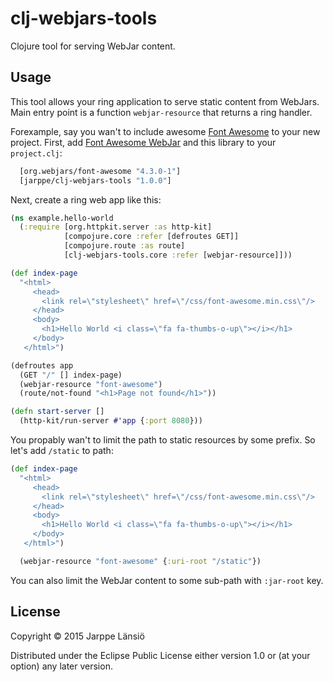 # clj-webjars-tools

Clojure tool for serving WebJar content.

## Usage

This tool allows your ring application to serve static content from
WebJars. Main entry point is a function ```webjar-resource``` that
returns a ring handler.

Forexample, say you wan't to include awesome [Font Awesome](http://fontawesome.io) to your
new project. First, add [Font Awesome WebJar](https://github.com/webjars/font-awesome) and
this library to your ```project.clj```:

```clj
  [org.webjars/font-awesome "4.3.0-1"]
  [jarppe/clj-webjars-tools "1.0.0"]
```

Next, create a ring web app like this:

```clj
(ns example.hello-world
  (:require [org.httpkit.server :as http-kit]
            [compojure.core :refer [defroutes GET]]
            [compojure.route :as route]
            [clj-webjars-tools.core :refer [webjar-resource]]))

(def index-page
  "<html>
     <head>
       <link rel=\"stylesheet\" href=\"/css/font-awesome.min.css\"/>
     </head>
     <body>
       <h1>Hello World <i class=\"fa fa-thumbs-o-up\"></i></h1>
     </body>
   </html>")

(defroutes app
  (GET "/" [] index-page)
  (webjar-resource "font-awesome")
  (route/not-found "<h1>Page not found</h1>"))

(defn start-server []
  (http-kit/run-server #'app {:port 8080}))
```

You propably wan't to limit the path to static resources by some prefix. So let's add ```/static```
to path:

```clj
(def index-page
  "<html>
     <head>
       <link rel=\"stylesheet\" href=\"/css/font-awesome.min.css\"/>
     </head>
     <body>
       <h1>Hello World <i class=\"fa fa-thumbs-o-up\"></i></h1>
     </body>
   </html>")
```

```clj
  (webjar-resource "font-awesome" {:uri-root "/static"})
```

You can also limit the WebJar content to some sub-path with ```:jar-root``` key.

## License

Copyright © 2015 Jarppe Länsiö

Distributed under the Eclipse Public License either version 1.0 or (at
your option) any later version.

